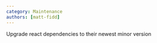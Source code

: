 ```yaml
---
category: Maintenance
authors: [matt-fidd]
---
```


Upgrade react dependencies to their newest minor version
